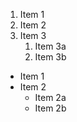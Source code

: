 1. Item 1
1. Item 2
1. Item 3
   1. Item 3a
   1. Item 3b
   
* Item 1
* Item 2
  * Item 2a
  * Item 2b
